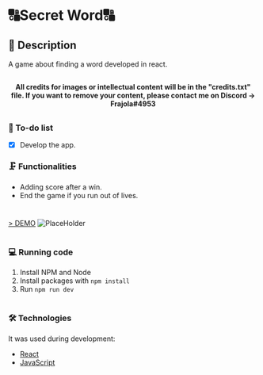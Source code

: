 # 🔠Secret Word🔠
## 📖 Description 
<p>A game about finding a word developed in react.</p>

##

<h4 align="center">All credits for images or intellectual content will be in the "credits.txt" file. If you want to remove your content, please contact me on Discord -> Frajola#4953 <em></em></h4>

##

### 📓 To-do list

- [x] Develop the app.

### 🗜️ Functionalities

- Adding score after a win.
- End the game if you run out of lives.

#
<a href="https://nonosecretword.netlify.app">> DEMO</a>
![PlaceHolder](https://i.imgur.com/SOcW3CV.png)

#

### 💻 Running code

1. Install NPM and Node
2. Install packages with `npm install`
3. Run `npm run dev`

#

### 🛠️ Technologies

It was used during development:
- [React](https://reactjs.org/)
- [JavaScript](https://developer.mozilla.org/en-US/docs/Web/JavaScript)
